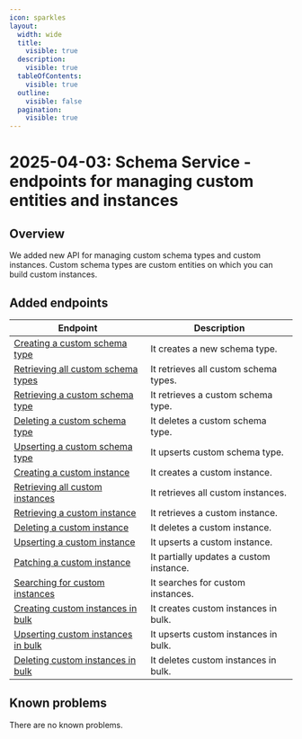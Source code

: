 ```yaml
---
icon: sparkles
layout:
  width: wide
  title:
    visible: true
  description:
    visible: true
  tableOfContents:
    visible: true
  outline:
    visible: false
  pagination:
    visible: true
---
```

# 2025-04-03: Schema Service - endpoints for managing custom entities and instances

## Overview

We added new API for managing custom schema types and custom instances. Custom schema types are custom entities on which you can build custom instances.

## Added endpoints

| Endpoint                                                                                                   | Description                             |
|------------------------------------------------------------------------------------------------------------|-----------------------------------------|
| [Creating a custom schema type](https://developer.emporix.io/api-references/api-guides/utilities/schema/api-reference/custom-schema-type#post-schema-tenant-custom-entities)          | It creates a new schema type.           |
| [Retrieving all custom schema types](https://developer.emporix.io/api-references/api-guides/utilities/schema/api-reference/custom-schema-type#get-schema-tenant-custom-entities)   | It retrieves all custom schema types.   |
| [Retrieving a custom schema type](https://developer.emporix.io/api-references/api-guides/utilities/schema/api-reference/custom-schema-type#get-schema-tenant-custom-entities-id)       | It retrieves a custom schema type.      |
| [Deleting a custom schema type](https://developer.emporix.io/api-references/api-guides/utilities/schema/api-reference/custom-schema-type#delete-schema-tenant-custom-entities-id)        | It deletes a custom schema type.        |
| [Upserting a custom schema type](https://developer.emporix.io/api-references/api-guides/utilities/schema/api-reference/custom-schema-type#put-schema-tenant-custom-entities-id)          | It upserts custom schema type.          |
| [Creating a custom instance](https://developer.emporix.io/api-references/api-guides/utilities/schema/api-reference/custom-instance#post-schema-tenant-custom-entities-type-instances)                | It creates a custom instance.           |
| [Retrieving all custom instances](https://developer.emporix.io/api-references/api-guides/utilities/schema/api-reference/custom-instance#get-schema-tenant-custom-entities-type-instances)         | It retrieves all custom instances.      |
| [Retrieving a custom instance](https://developer.emporix.io/api-references/api-guides/utilities/schema/api-reference/custom-instance#get-schema-tenant-custom-entities-type-instances-id)             | It retrieves a custom instance.         |
| [Deleting a custom instance](https://developer.emporix.io/api-references/api-guides/utilities/schema/api-reference/custom-instance#delete-schema-tenant-custom-entities-type-instances-id)             | It deletes a custom instance.           |
| [Upserting a custom instance](https://developer.emporix.io/api-references/api-guides/utilities/schema/api-reference/custom-instance#put-schema-tenant-custom-entities-type-instances-id)                | It upserts a custom instance.           |
| [Patching a custom instance](https://developer.emporix.io/api-references/api-guides/utilities/schema/api-reference/custom-instance#patch-schema-tenant-custom-entities-type-instances-id)                | It partially updates a custom instance. |
| [Searching for custom instances](https://developer.emporix.io/api-references/api-guides/utilities/schema/api-reference/custom-instance#post-schema-tenant-custom-entities-type-instances-search)           | It searches for custom instances.       |
| [Creating custom instances in bulk](https://developer.emporix.io/api-references/api-guides/utilities/schema/api-reference/custom-instance#post-schema-tenant-custom-entities-type-instances-bulk)   | It creates custom instances in bulk.    |
| [Upserting custom instances in bulk](https://developer.emporix.io/api-references/api-guides/utilities/schema/api-reference/custom-instance#put-schema-tenant-custom-entities-type-instances-bulk)   | It upserts custom instances in bulk.    |
| [Deleting custom instances in bulk](https://developer.emporix.io/api-references/api-guides/utilities/schema/api-reference/custom-instance#delete-schema-tenant-custom-entities-type-instances-bulk) | It deletes custom instances in bulk.    |

## Known problems

There are no known problems.
